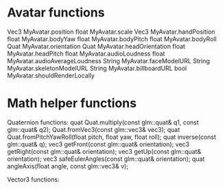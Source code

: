# Avatar functions 

Vec3 MyAvatar.position 
float MyAvatar.scale 
Vec3 MyAvatar.handPosition 
float MyAvatar.bodyYaw
float MyAvatar.bodyPitch
float MyAvatar.bodyRoll
Quat MyAvatar.orientation 
Quat MyAvatar.headOrientation
float MyAvatar.headPitch 
float MyAvatar.audioLoudness 
float MyAvatar.audioAverageLoudness 
String MyAvatar.faceModelURL 
String MyAvatar.skeletonModelURL
String MyAvatar.billboardURL 
bool MyAvatar.shouldRenderLocally 


# Math helper functions 
Quaternion functions:
    quat Quat.multiply(const glm::quat& q1, const glm::quat& q2);
    Quat.fromVec3(const glm::vec3& vec3);
    quat Quat.fromPitchYawRoll(float pitch, float yaw, float roll);
    quat inverse(const glm::quat& q);
    vec3 getFront(const glm::quat& orientation);
    vec3 getRight(const glm::quat& orientation);
    vec3 getUp(const glm::quat& orientation);
    vec3 safeEulerAngles(const glm::quat& orientation);
    quat angleAxis(float angle, const glm::vec3& v);

Vector3 functions: 




